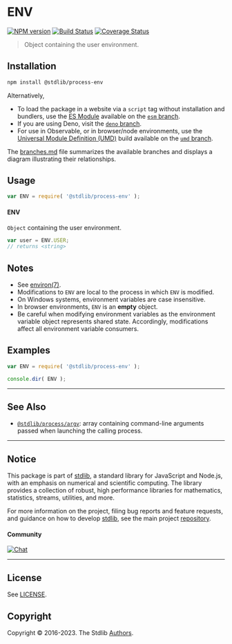 <!--

@license Apache-2.0

Copyright (c) 2018 The Stdlib Authors.

Licensed under the Apache License, Version 2.0 (the "License");
you may not use this file except in compliance with the License.
You may obtain a copy of the License at

   http://www.apache.org/licenses/LICENSE-2.0

Unless required by applicable law or agreed to in writing, software
distributed under the License is distributed on an "AS IS" BASIS,
WITHOUT WARRANTIES OR CONDITIONS OF ANY KIND, either express or implied.
See the License for the specific language governing permissions and
limitations under the License.

-->

# ENV

[![NPM version][npm-image]][npm-url] [![Build Status][test-image]][test-url] [![Coverage Status][coverage-image]][coverage-url] <!-- [![dependencies][dependencies-image]][dependencies-url] -->

> Object containing the user environment.

<section class="installation">

## Installation

```bash
npm install @stdlib/process-env
```

Alternatively,

-   To load the package in a website via a `script` tag without installation and bundlers, use the [ES Module][es-module] available on the [`esm` branch][esm-url].
-   If you are using Deno, visit the [`deno` branch][deno-url].
-   For use in Observable, or in browser/node environments, use the [Universal Module Definition (UMD)][umd] build available on the [`umd` branch][umd-url].

The [branches.md][branches-url] file summarizes the available branches and displays a diagram illustrating their relationships.

</section>

<section class="usage">

## Usage

```javascript
var ENV = require( '@stdlib/process-env' );
```

#### ENV

`Object` containing the user environment.

```javascript
var user = ENV.USER;
// returns <string>
```

</section>

<!-- /.usage -->

<section class="notes">

## Notes

-   See [environ(7)][man-environ].
-   Modifications to `ENV` are local to the process in which `ENV` is modified.
-   On Windows systems, environment variables are case insensitive.
-   In browser environments, `ENV` is an **empty** object.
-   Be careful when modifying environment variables as the environment variable object represents shared state. Accordingly, modifications affect all environment variable consumers. 

</section>

<!-- /.notes -->

<section class="examples">

## Examples

<!-- eslint no-undef: "error" -->

```javascript
var ENV = require( '@stdlib/process-env' );

console.dir( ENV );
```

</section>

<!-- /.examples -->

<!-- Section for related `stdlib` packages. Do not manually edit this section, as it is automatically populated. -->

<section class="related">

* * *

## See Also

-   <span class="package-name">[`@stdlib/process/argv`][@stdlib/process/argv]</span><span class="delimiter">: </span><span class="description">array containing command-line arguments passed when launching the calling process.</span>

</section>

<!-- /.related -->

<!-- Section for all links. Make sure to keep an empty line after the `section` element and another before the `/section` close. -->


<section class="main-repo" >

* * *

## Notice

This package is part of [stdlib][stdlib], a standard library for JavaScript and Node.js, with an emphasis on numerical and scientific computing. The library provides a collection of robust, high performance libraries for mathematics, statistics, streams, utilities, and more.

For more information on the project, filing bug reports and feature requests, and guidance on how to develop [stdlib][stdlib], see the main project [repository][stdlib].

#### Community

[![Chat][chat-image]][chat-url]

---

## License

See [LICENSE][stdlib-license].


## Copyright

Copyright &copy; 2016-2023. The Stdlib [Authors][stdlib-authors].

</section>

<!-- /.stdlib -->

<!-- Section for all links. Make sure to keep an empty line after the `section` element and another before the `/section` close. -->

<section class="links">

[npm-image]: http://img.shields.io/npm/v/@stdlib/process-env.svg
[npm-url]: https://npmjs.org/package/@stdlib/process-env

[test-image]: https://github.com/stdlib-js/process-env/actions/workflows/test.yml/badge.svg?branch=main
[test-url]: https://github.com/stdlib-js/process-env/actions/workflows/test.yml?query=branch:main

[coverage-image]: https://img.shields.io/codecov/c/github/stdlib-js/process-env/main.svg
[coverage-url]: https://codecov.io/github/stdlib-js/process-env?branch=main

<!--

[dependencies-image]: https://img.shields.io/david/stdlib-js/process-env.svg
[dependencies-url]: https://david-dm.org/stdlib-js/process-env/main

-->

[chat-image]: https://img.shields.io/gitter/room/stdlib-js/stdlib.svg
[chat-url]: https://gitter.im/stdlib-js/stdlib/

[stdlib]: https://github.com/stdlib-js/stdlib

[stdlib-authors]: https://github.com/stdlib-js/stdlib/graphs/contributors

[umd]: https://github.com/umdjs/umd
[es-module]: https://developer.mozilla.org/en-US/docs/Web/JavaScript/Guide/Modules

[deno-url]: https://github.com/stdlib-js/process-env/tree/deno
[umd-url]: https://github.com/stdlib-js/process-env/tree/umd
[esm-url]: https://github.com/stdlib-js/process-env/tree/esm
[branches-url]: https://github.com/stdlib-js/process-env/blob/main/branches.md

[stdlib-license]: https://raw.githubusercontent.com/stdlib-js/process-env/main/LICENSE

[man-environ]: http://man7.org/linux/man-pages/man7/environ.7.html

<!-- <related-links> -->

[@stdlib/process/argv]: https://github.com/stdlib-js/process-argv

<!-- </related-links> -->

</section>

<!-- /.links -->
